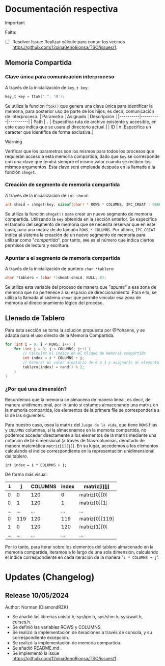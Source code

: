 # Documentación respectiva
> [!IMPORTANT]
> Falta:
> - [ ] Resolver Issue: Realizar cálculo para contar los vecinos https://github.com/12oina0eno9ionsa/TSO/issues/1.
## Memoria Compartida
### Clave única para comunicación interproceso
A través de la inicialización de `key_t key`:
```c
key_t key = ftok(".", 'M');
```
Se utiliza la función `ftok()` que genera una clave única para identificar la memoria, para posterior uso de parte de los hijos, es decir, comunicación de interproceso.
| Parametro | Asignado | Descripción |
|----------|----------|----------|
| Path    | `.` | Especifica ruta de archivo existente y accesible, en este caso indica que se usara el directorio actual.|
| ID   | `M`   |Especifica un carácter que identifica de forma exclusiva.|

> [!WARNING]
> Verificar que los parametros son los mismos para todos los procesos que requieran acceso a esta memoria compartida, dado que `key` se corresponde con una clave que tendrá siempre el mismo valor cuando se reciben los mismos argumentos. Esta clave será empleada después en la llamada a la función `shmget`.

### Creación de segmento de memoria compartida

A través de la inicialización de `int shmid`:
```c
int shmid = shmget(key, sizeof(char) * ROWS * COLUMNS, IPC_CREAT | 0666);
```
Se utiliza la función `shmget()` para crear un nuevo segmento de memoria compartida. Utilizando la `key` obtenida en la sección anterior. Se especifica el tamaño del segmento de memoria que se necesita reservar que en este caso, para una matriz de de tamaño `ROWS * COLUMNS`. Por último, `IPC_CREAT` indica al sistema la creación de un nuevo segmento de memoria para utilizar como "_compartida_", por tanto, `066` es el número que indica ciertos permisos de lectura y escritura.

### Apuntar a el segmento de memoria compartida
A través de la inicialización de puntero `char *tablero`:
```c
char *tablero = (char *)shmat(shmid, NULL, 0);
```
Se utiliza esta variable del proceso de manera que "_apunte_" a esa zona de memoria que no pertenece a su espacio de direccionamiento. Para ello, se utiliza la llamada al sistema `shmat` que permite vincular esa zona de memoria al direccionamiento lógico del proceso.

## Llenado de Tablero
Para esta sección se toma la solución propuesta por @Yohanns, y se adapta para el uso directo de la Memoria Compartida.
```c
for (int i = 0; i < ROWS; i++) {
	for (int j = 0; j < COLUMNS; j++) {
    	// Calcular el índice en el bloque de memoria compartida
        int index = i * COLUMNS + j;
        // Generar un valor aleatorio de 0 o 1 y asignarlo al elemento de la matriz ubicada en memoria compartida
        tablero[index] = rand() % 2;
	}
}
```
### ¿Por qué una dimensión?
Recordemos que la memoria se almacena de manera lineal, es decir, de manera unidimensional, por lo tanto si estamos almacenando una matriz en la memoria compartida, los elementos de la primera file se corresponderia a la de las siguientes.

Para nuestro caso, osea la matriz del `Juego de la vida`, que tiene `ROWS` filas y `COLUMNS` columnas, si la almacenamos en la memoria compartida, no podemos acceder directamente a los elementos de la matriz mediante una notación de bi-dimensional (a través de filas-columnas, denotado de manera matemática `matriz[i][j]`). En su lugar, accedemos a los elementos calculando el índice correspondiente en la representación unidimensional del tablero.
```
int index = i * COLUMNS + j;
```
De forma más visual:

|`i`|`j`|COLUMNS|index|matriz[i][j]|
|----------|----------|----------|----------|----------|
|0|0|120|0|matriz[0][0]|
|0|1|120|1|matriz[0][1]|
|...|...|...|...|...|
|0|119|120|119|matriz[0][119]|
|1|0|120|120|matriz[1][0]|
|...|...|...|...|...|

Por lo tanto, para iterar sobre los elementos del tablero almacenado en la memoria compartida, iteramos a lo largo de una sola dimensión, calculando el índice correspondiente en cada iteración de la manera "`i * COLUMNS + j`". 

# Updates (Changelog)
## Release 10/05/2024
Author: Norman (DiamondRZK)
- Se añadió las librerias unistd.h, sys/ipc.h, sys/shm.h, sys/wait.h, curses.h.
- Se definió las variables ROWS y COLUMNS.
- Se realizó la implementación de iteraciones a través de consola, y su correspondiente excepción.
- Se realizó la implementación de memoria compartida.
- Se añadió README.md .
- Se implementó la issue https://github.com/12oina0eno9ionsa/TSO/issues/1 .